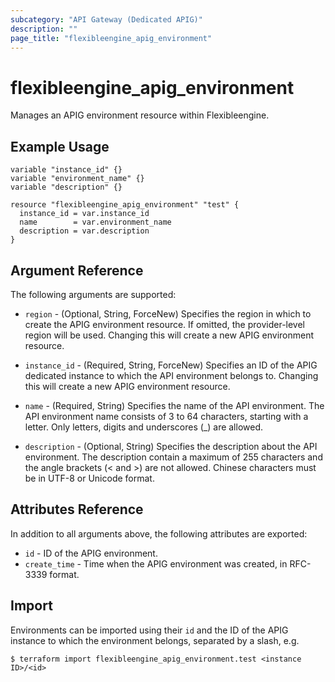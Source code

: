 ```yaml
---
subcategory: "API Gateway (Dedicated APIG)"
description: ""
page_title: "flexibleengine_apig_environment"
---
```


# flexibleengine_apig_environment

Manages an APIG environment resource within Flexibleengine.

## Example Usage

```hcl
variable "instance_id" {}
variable "environment_name" {}
variable "description" {}

resource "flexibleengine_apig_environment" "test" {
  instance_id = var.instance_id
  name        = var.environment_name
  description = var.description
}
```

## Argument Reference

The following arguments are supported:

* `region` - (Optional, String, ForceNew) Specifies the region in which to create the APIG environment resource. If
  omitted, the provider-level region will be used. Changing this will create a new APIG environment resource.

* `instance_id` - (Required, String, ForceNew) Specifies an ID of the APIG dedicated instance to which the API
  environment belongs to. Changing this will create a new APIG environment resource.

* `name` - (Required, String) Specifies the name of the API environment. The API environment name consists of 3 to 64
  characters, starting with a letter. Only letters, digits and underscores (_) are allowed.

* `description` - (Optional, String) Specifies the description about the API environment. The description contain a
  maximum of 255 characters and the angle brackets (< and >) are not allowed. Chinese characters must be in UTF-8 or
  Unicode format.

## Attributes Reference

In addition to all arguments above, the following attributes are exported:

* `id` - ID of the APIG environment.
* `create_time` - Time when the APIG environment was created, in RFC-3339 format.

## Import

Environments can be imported using their `id` and the ID of the APIG instance to which the environment belongs,
separated by a slash, e.g.

```
$ terraform import flexibleengine_apig_environment.test <instance ID>/<id>
```
